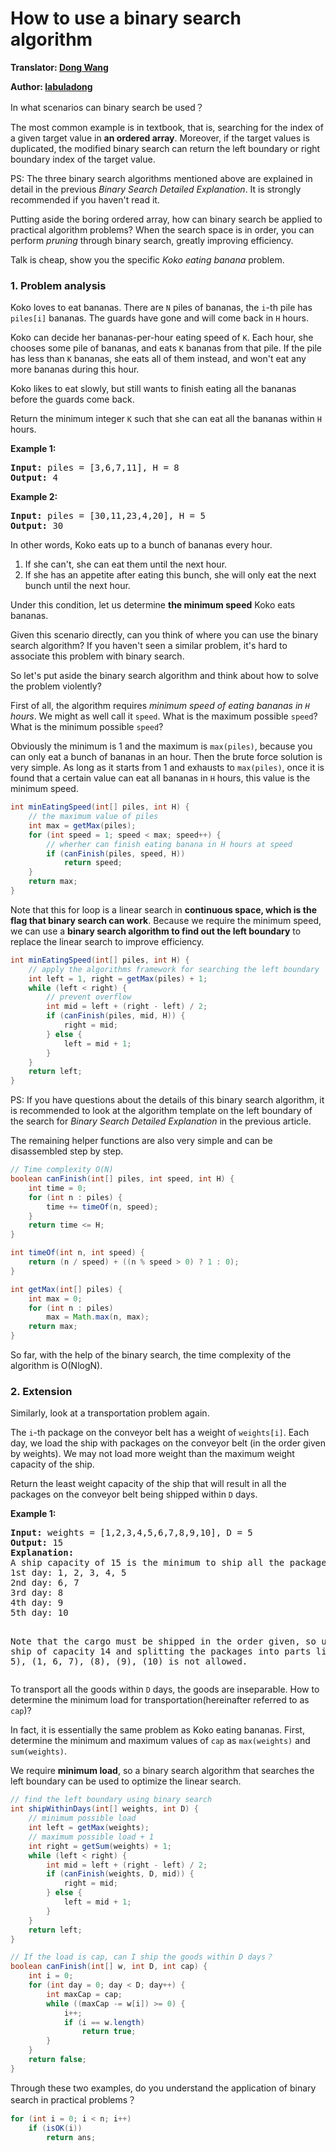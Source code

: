 # How to use a binary search algorithm

**Translator: [Dong Wang](https://github.com/Coder2Programmer)**

**Author: [labuladong](https://github.com/labuladong)**

In what scenarios can binary search be used？

The most common example is in textbook, that is, searching for the index of a given target value in **an ordered array**. Moreover, if the target values is duplicated, the modified binary search can return the left boundary or right boundary index of the target value.

PS: The three binary search algorithms mentioned above are explained in detail in the previous *Binary Search Detailed Explanation*. It is strongly recommended if you haven't read it.

Putting aside the boring ordered array, how can binary search be applied to practical algorithm problems? When the search space is in order, you can perform *pruning* through binary search, greatly improving efficiency.

Talk is cheap, show you the specific *Koko eating banana* problem.

### 1. Problem analysis

Koko loves to eat bananas. There are `N` piles of bananas, the `i`-th pile has `piles[i]` bananas.  The guards have gone and will come back in `H` hours.

Koko can decide her bananas-per-hour eating speed of `K`. Each hour, she chooses some pile of bananas, and eats `K` bananas from that pile. If the pile has less than `K` bananas, she eats all of them instead, and won't eat any more bananas during this hour.

Koko likes to eat slowly, but still wants to finish eating all the bananas before the guards come back.

Return the minimum integer `K` such that she can eat all the bananas within `H` hours.

<p><strong>Example 1:</strong></p>
<pre>
<strong>Input:</strong> piles = [3,6,7,11], H = 8
<strong>Output:</strong> 4
</pre>

<p><strong>Example 2:</strong></p>
<pre>
<strong>Input:</strong> piles = [30,11,23,4,20], H = 5
<strong>Output:</strong> 30
</pre>

In other words, Koko eats up to a bunch of bananas every hour. 
1. If she can't, she can eat them until the next hour. 
2. If she has an appetite after eating this bunch, she will only eat the next bunch until the next hour.

Under this condition, let us determine **the minimum speed** Koko eats bananas.

Given this scenario directly, can you think of where you can use the binary search algorithm? If you haven't seen a similar problem, it's hard to associate this problem with binary search.

So let's put aside the binary search algorithm and think about how to solve the problem violently?

First of all, the algorithm requires *minimum speed of eating bananas in `H` hours*. We might as well call it `speed`. What is the maximum possible `speed`? What is the minimum possible `speed`?

Obviously the minimum is 1 and the maximum is `max(piles)`, because you can only eat a bunch of bananas in an hour. Then the brute force solution is very simple. As long as it starts from 1 and exhausts to `max(piles)`, once it is found that a certain value can eat all bananas in `H` hours, this value is the minimum speed.

```java
int minEatingSpeed(int[] piles, int H) {
	// the maximum value of piles
    int max = getMax(piles);
    for (int speed = 1; speed < max; speed++) {
    	// wherher can finish eating banana in H hours at speed
        if (canFinish(piles, speed, H))
            return speed;
    }
    return max;
}
```

Note that this for loop is a linear search in **continuous space, which is the flag that binary search can work**. Because we require the minimum speed, we can use a **binary search algorithm to find out the left boundary** to replace the linear search to improve efficiency.

```java
int minEatingSpeed(int[] piles, int H) {
    // apply the algorithms framework for searching the left boundary
    int left = 1, right = getMax(piles) + 1;
    while (left < right) {
        // prevent overflow
        int mid = left + (right - left) / 2;
        if (canFinish(piles, mid, H)) {
            right = mid;
        } else {
            left = mid + 1;
        }
    }
    return left;
}
```

PS: If you have questions about the details of this binary search algorithm, it is recommended to look at the algorithm template on the left boundary of the search for *Binary Search Detailed Explanation* in the previous article.

The remaining helper functions are also very simple and can be disassembled step by step.


```java
// Time complexity O(N)
boolean canFinish(int[] piles, int speed, int H) {
    int time = 0;
    for (int n : piles) {
        time += timeOf(n, speed);
    }
    return time <= H;
}

int timeOf(int n, int speed) {
    return (n / speed) + ((n % speed > 0) ? 1 : 0);
}

int getMax(int[] piles) {
    int max = 0;
    for (int n : piles)
        max = Math.max(n, max);
    return max;
}
```

So far, with the help of the binary search, the time complexity of the algorithm is O(NlogN).

### 2. Extension

Similarly, look at a transportation problem again.

The `i`-th package on the conveyor belt has a weight of `weights[i]`.  Each day, we load the ship with packages on the conveyor belt (in the order given by weights). We may not load more weight than the maximum weight capacity of the ship.

Return the least weight capacity of the ship that will result in all the packages on the conveyor belt being shipped within `D` days.

<p><strong>Example 1:</strong></p>
<pre>
<strong>Input:</strong> weights = [1,2,3,4,5,6,7,8,9,10], D = 5
<strong>Output:</strong> 15
<strong>Explanation:</strong> 
A ship capacity of 15 is the minimum to ship all the packages in 5 days like this:
1st day: 1, 2, 3, 4, 5
2nd day: 6, 7
3rd day: 8
4th day: 9
5th day: 10

Note that the cargo must be shipped in the order given, so using a ship of capacity 14 and splitting the packages into parts like (2, 3, 4, 5), (1, 6, 7), (8), (9), (10) is not allowed. 
</pre>

To transport all the goods within `D` days, the goods are inseparable. How to determine the minimum load for transportation(hereinafter referred to as `cap`)?

In fact, it is essentially the same problem as Koko eating bananas. First, determine the minimum and maximum values of `cap` as `max(weights)` and `sum(weights)`.

We require **minimum load**, so a binary search algorithm that searches the left boundary can be used to optimize the linear search.

```java
// find the left boundary using binary search
int shipWithinDays(int[] weights, int D) {
	// minimum possible load
    int left = getMax(weights);
	// maximum possible load + 1
    int right = getSum(weights) + 1;
    while (left < right) {
        int mid = left + (right - left) / 2;
        if (canFinish(weights, D, mid)) {
            right = mid;
        } else {
            left = mid + 1;
        }
    }
    return left;
}

// If the load is cap, can I ship the goods within D days？
boolean canFinish(int[] w, int D, int cap) {
    int i = 0;
    for (int day = 0; day < D; day++) {
        int maxCap = cap;
        while ((maxCap -= w[i]) >= 0) {
            i++;
            if (i == w.length)
                return true;
        }
    }
    return false;
}
```

Through these two examples, do you understand the application of binary search in practical problems？

```java
for (int i = 0; i < n; i++)
    if (isOK(i))
        return ans;
```
